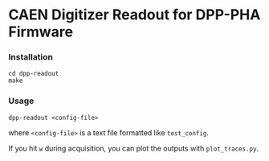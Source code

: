 # CAEN Digitizer Readout for DPP-PHA Firmware

### Installation
```
cd dpp-readout
make
```

### Usage
```
dpp-readout <config-file>
```
where `<config-file>` is a text file formatted like `test_config`.

If you hit `w` during acquisition, you can plot the outputs with `plot_traces.py`.
